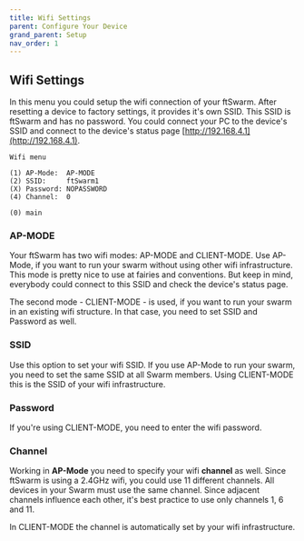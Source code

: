 ```yaml
---
title: Wifi Settings
parent: Configure Your Device
grand_parent: Setup
nav_order: 1
---
```


## Wifi Settings

In this menu you could setup the wifi connection of your ftSwarm. After resetting a device to factory settings, it provides it's own SSID.
This SSID is ftSwarm<SerialNumber> and has no password. You could connect your PC to the device's SSID and connect to the device's status page [http://192.168.4.1](http://192.168.4.1).

```
Wifi menu

(1) AP-Mode:  AP-MODE
(2) SSID:     ftSwarm1
(X) Password: NOPASSWORD
(4) Channel:  0

(0) main
```

### AP-MODE

Your ftSwarm has two wifi modes: AP-MODE and CLIENT-MODE. Use AP-Mode, if you want to run your swarm without using other wifi infrastructure.
This mode is pretty nice to use at fairies and conventions. But keep in mind, everybody could connect to this SSID and check the device's status page.

The second mode - CLIENT-MODE - is used, if you want to run your swarm in an existing wifi structure. In that case, you need to set SSID and Password as well.

### SSID

Use this option to set your wifi SSID. If you use AP-Mode to run your swarm, you need to set the same SSID at all Swarm members. 
Using CLIENT-MODE this is the SSID of your wifi infrastructure.

### Password

If you're using CLIENT-MODE, you need to enter the wifi password.

### Channel

Working in **AP-Mode** you need to specify your wifi **channel** as well. Since ftSwarm is using a 2.4GHz wifi, you could use 11 different channels. 
All devices in your Swarm must use the same channel. Since adjacent channels influence each other, it's best practice to use only channels 1, 6 and 11.

In CLIENT-MODE the channel is automatically set by your wifi infrastructure.
